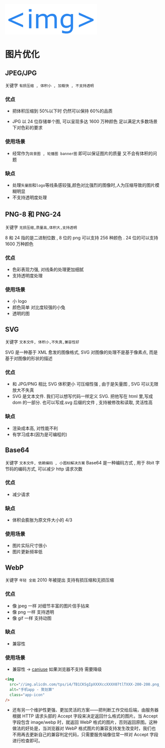 ![这是图片](./images/01图片优化img.webp "Magic Gardens")

# 图片优化

## JPEG/JPG

关键字 `有损压缩 , 体积小 , 加载快 , 不支持透明`

### 优点

- 把体积压缩到 50%以下时 仍然可以保持 60%的品质

- JPG 以 24 位存储单个图, 可以呈现多达 1600 万种颜色 足以满足大多数场景下对色彩的要求

### 使用场景

- 经常作为`背景图 , 轮播图 banner图` 即可以保证图片的质量 又不会有体积的问题

### 缺点

- 处理`矢量图`和`logo`等线条感较强,颜色对比强烈的图像时,人为压缩导致的图片模糊明显
- 不支持透明度处理

## PNG-8 和 PNG-24

关键字 `无损压缩,质量高,体积大,支持透明`

8 和 24 指的是二进制位数 , 8 位的 png 可以支持 256 种颜色 . 24 位的可以支持 1600 万种颜色

### 优点

- 色彩表现力强, 对线条的处理更加细腻
- 支持透明度处理

### 使用场景

- 小 logo
- 颜色简单 对比度较强的小兔
- 透明的图

## SVG

关键字 `文本文件, 体积小,不失真,兼容性好`

SVG 是一种基于 XML 愈发的图像格式, SVG 对图像的处理不是基于像素点, 而是基于对图像的形状的描述

### 优点

- 和 JPG/PNG 相比 SVG 体积更小 可压缩性强 , 由于是矢量图 , SVG 可以无限放大不失真
- SVG 是文本文件. 我们可以想写代码一样定义 SVG. 把他写在 html 里,写成 dom 的一部分. 也可以写成.svg 后缀的文件 , 支持被修改和读取, 灵活性高

### 缺点

- 渲染成本高, 对性能不利
- 有学习成本(因为是可编程的)

## Base64

关键字 `文本文件, 依赖编码 , 小图标解决方案`
Base64 是一种编码方式 , 用于 8bit 字节码的编码方式, 可以减少 http 请求次数

### 优点

- 减少请求

### 缺点

- 体积会膨胀为原文件大小的 4/3

### 使用场景

- 图片实际尺寸很小
- 图片更新频率低

## WebP

关键字 `年轻 全能`
2010 年被提出 支持有损压缩和无损压缩

### 优点

- 像 jpeg 一样 对细节丰富的图片信手拈来
- 像 png 一样 支持透明
- 像 gif 一样 支持动图

### 缺点

- 兼容性

### 使用场景

- 兼容性 -> [caniuse](https://caniuse.com/?search=webp) 如果浏览器不支持 需要降级

```html
<img
  src="//img.alicdn.com/tps/i4/TB1CKSgIpXXXXccXXXX07tlTXXX-200-200.png_60x60.jpg_.webp"
  alt="手机app - 聚划算"
  class="app-icon"
/>
```

- 还有另一个维护性更强、更加灵活的方案——把判断工作交给后端，由服务器根据 HTTP 请求头部的 Accept 字段来决定返回什么格式的图片。当 Accept 字段包含 image/webp 时，就返回 WebP 格式的图片，否则返回原图。这种做法的好处是，当浏览器对 WebP 格式图片的兼容支持发生改变时，我们也不用再去更新自己的兼容判定代码，只需要服务端像往常一样对 Accept 字段进行检查即可。
